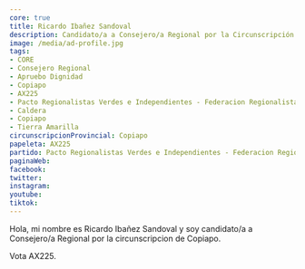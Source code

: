```yaml
---
core: true
title: Ricardo Ibañez Sandoval
description: Candidato/a a Consejero/a Regional por la Circunscripción de Copiapo
image: /media/ad-profile.jpg
tags:
- CORE
- Consejero Regional
- Apruebo Dignidad
- Copiapo
- AX225
- Pacto Regionalistas Verdes e Independientes - Federacion Regionalista Verde Social - Independientes
- Caldera
- Copiapo
- Tierra Amarilla
circunscripcionProvincial: Copiapo
papeleta: AX225
partido: Pacto Regionalistas Verdes e Independientes - Federacion Regionalista Verde Social - Independientes
paginaWeb:
facebook:
twitter:
instagram:
youtube:
tiktok:
---
```

Hola, mi nombre es Ricardo Ibañez Sandoval y soy candidato/a a Consejero/a Regional por la circunscripcion de Copiapo.

Vota AX225.